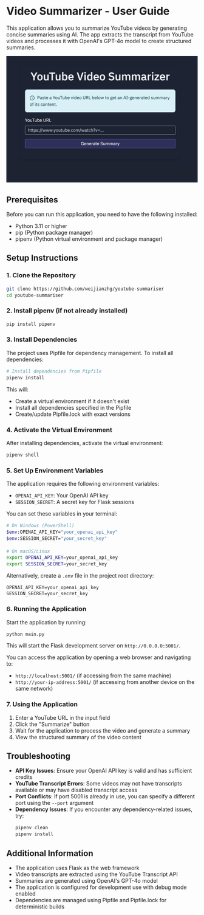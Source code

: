 # Video Summarizer - User Guide

This application allows you to summarize YouTube videos by generating concise summaries using AI. The app extracts the transcript from YouTube videos and processes it with OpenAI's GPT-4o model to create structured summaries.

![Video Summarizer Landing Page](img/landing.png)

## Prerequisites

Before you can run this application, you need to have the following installed:

- Python 3.11 or higher
- pip (Python package manager)
- pipenv (Python virtual environment and package manager)

## Setup Instructions

### 1. Clone the Repository

```bash
git clone https://github.com/weijianzhg/youtube-summariser
cd youtube-summariser
```

### 2. Install pipenv (if not already installed)

```bash
pip install pipenv
```

### 3. Install Dependencies

The project uses Pipfile for dependency management. To install all dependencies:

```bash
# Install dependencies from Pipfile
pipenv install
```

This will:
- Create a virtual environment if it doesn't exist
- Install all dependencies specified in the Pipfile
- Create/update Pipfile.lock with exact versions

### 4. Activate the Virtual Environment

After installing dependencies, activate the virtual environment:

```bash
pipenv shell
```

### 5. Set Up Environment Variables

The application requires the following environment variables:

- `OPENAI_API_KEY`: Your OpenAI API key
- `SESSION_SECRET`: A secret key for Flask sessions

You can set these variables in your terminal:

```bash
# On Windows (PowerShell)
$env:OPENAI_API_KEY="your_openai_api_key"
$env:SESSION_SECRET="your_secret_key"

# On macOS/Linux
export OPENAI_API_KEY=your_openai_api_key
export SESSION_SECRET=your_secret_key
```

Alternatively, create a `.env` file in the project root directory:

```
OPENAI_API_KEY=your_openai_api_key
SESSION_SECRET=your_secret_key
```

### 6. Running the Application

Start the application by running:

```bash
python main.py
```

This will start the Flask development server on `http://0.0.0.0:5001/`.

You can access the application by opening a web browser and navigating to:
- `http://localhost:5001/` (if accessing from the same machine)
- `http://your-ip-address:5001/` (if accessing from another device on the same network)

### 7. Using the Application

1. Enter a YouTube URL in the input field
2. Click the "Summarize" button
3. Wait for the application to process the video and generate a summary
4. View the structured summary of the video content

## Troubleshooting

- **API Key Issues**: Ensure your OpenAI API key is valid and has sufficient credits
- **YouTube Transcript Errors**: Some videos may not have transcripts available or may have disabled transcript access
- **Port Conflicts**: If port 5001 is already in use, you can specify a different port using the `--port` argument
- **Dependency Issues**: If you encounter any dependency-related issues, try:
  ```bash
  pipenv clean
  pipenv install
  ```

## Additional Information

- The application uses Flask as the web framework
- Video transcripts are extracted using the YouTube Transcript API
- Summaries are generated using OpenAI's GPT-4o model
- The application is configured for development use with debug mode enabled
- Dependencies are managed using Pipfile and Pipfile.lock for deterministic builds